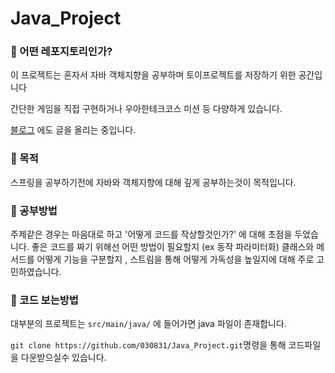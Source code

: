 # Java_Project

### 📌 어떤 레포지토리인가?

이 프로젝트는 혼자서 자바 객체지향을 공부하며 토이프로젝트를 저장하기 위한 공간입니다

간단한 게임을 직접 구현하거나 우아한테크코스 미션 등 다양하게 있습니다.

[블로그](https://velog.io/@030831/series/PersonalProject) 에도 글을 올리는 중입니다.

### 📌 목적

스프링을 공부하기전에 자바와 객체지향에 대해 깊게 공부하는것이 목적입니다.

### 📌 공부방법

주제같은 경우는 마음대로 하고 '어떻게 코드를 작상할것인가?' 에 대해 초점을 두었습니다.
좋은 코드를 짜기 위해선 어떤 방법이 필요할지 (ex 동작 파라미터화) 
클래스와 메서드를 어떻게 기능을 구분할지 , 스트림을 통해 어떻게 가독성을 높일지에 대해 주로 고민하였습니다.

### 📌 코드 보는방법

대부분의 프로젝트는 `src/main/java/` 에 들어가면 java 파일이 존재합니다.

`git clone https://github.com/030831/Java_Project.git`명령을 통해 코드파일을 다운받으실수 있습니다.
